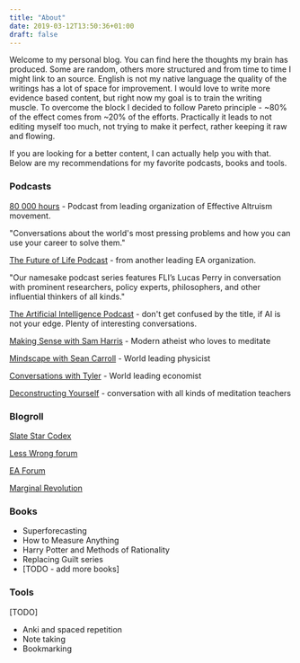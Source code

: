 ```yaml
---
title: "About"
date: 2019-03-12T13:50:36+01:00
draft: false
---
```


Welcome to my personal blog. You can find here the thoughts my brain has produced. Some are random, others more structured and from time to time I might link to an source. English is not my native language the quality of the writings has a lot of space for improvement. I would love to write more evidence based content, but right now my goal is to train the writing muscle. To overcome the block I decided to follow Pareto principle - ~80% of the effect comes from ~20% of the efforts. Practically it leads to not editing myself too much, not trying to make it perfect, rather keeping it raw and flowing. 



If you are looking for a better content, I can actually help you with that. Below are my recommendations for my favorite podcasts, books and tools.

### Podcasts

[80 000 hours](https://80000hours.org/podcast/) - Podcast from leading organization of Effective Altruism movement. 

"Conversations about the world's most pressing problems and how you can use your career to solve them."

[The Future of Life Podcast](https://futureoflife.org/the-future-of-life-podcast/) - from another leading EA organization. 

"Our namesake podcast series features FLI’s Lucas Perry in conversation with prominent researchers, policy experts, philosophers, and other influential thinkers of all kinds."

[The Artificial Intelligence Podcast](https://lexfridman.com/ai/) - don't get confused by the title, if AI is not your edge. Plenty of interesting conversations.

[Making Sense with Sam Harris](https://samharris.org/podcast/) - Modern atheist who loves to meditate

[Mindscape with Sean Carroll](https://www.preposterousuniverse.com/podcast/) - World leading physicist

[Conversations with Tyler](https://conversationswithtyler.com/) - World leading economist

[Deconstructing Yourself](https://deconstructingyourself.com/) - conversation with all kinds of meditation teachers

### Blogroll

[Slate Star Codex](https://slatestarcodex.com/)

[Less Wrong forum](https://www.lesswrong.com/)

[EA Forum](https://forum.effectivealtruism.org/)

[Marginal Revolution](https://marginalrevolution.com/)

### Books

- Superforecasting
- How to Measure Anything
- Harry Potter and Methods of Rationality
- Replacing Guilt series
- [TODO - add more books]

### Tools

[TODO]

- Anki and spaced repetition
- Note taking
- Bookmarking

